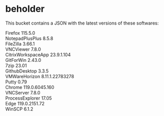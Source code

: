 # beholder
This bucket contains a JSON with the latest versions of these softwares:

Firefox            115.5.0          
NotepadPlusPlus    8.5.8            
FileZilla          3.66.1           
VNCViewer          7.8.0            
CitrixWorkspaceApp 23.9.1.104       
GitForWin          2.43.0           
7zip               23.01            
GithubDesktop      3.3.5            
VMWareHorizon      8.11.1.22783278  
Putty              0.79             
Chrome             119.0.6045.160   
VNCServer          7.8.0            
ProcessExplorer    17.05            
Edge               119.0.2151.72    
WinSCP             6.1.2            



